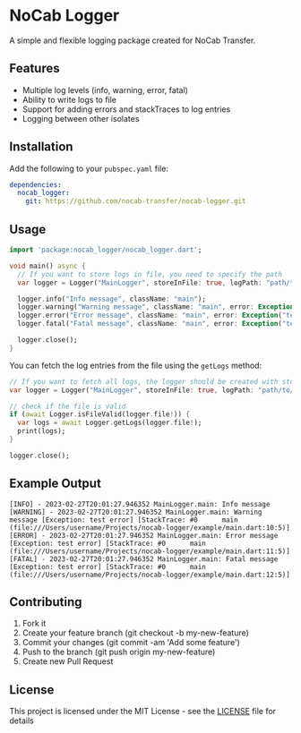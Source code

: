 # NoCab Logger

A simple and flexible logging package created for NoCab Transfer.

## Features
- Multiple log levels (info, warning, error, fatal)
- Ability to write logs to file
- Support for adding errors and stackTraces to log entries
- Logging between other isolates

## Installation

Add the following to your `pubspec.yaml` file:
```yaml
dependencies:
  nocab_logger:
    git: https://github.com/nocab-transfer/nocab-logger.git
```

## Usage
```dart
import 'package:nocab_logger/nocab_logger.dart';

void main() async {
  // If you want to store logs in file, you need to specify the path
  var logger = Logger("MainLogger", storeInFile: true, logPath: "path/to/logs/folder");

  logger.info("Info message", className: "main");
  logger.warning("Warning message", className: "main", error: Exception("test error"), stackTrace: StackTrace.current);
  logger.error("Error message", className: "main", error: Exception("test error"), stackTrace: StackTrace.current);
  logger.fatal("Fatal message", className: "main", error: Exception("test error"), stackTrace: StackTrace.current);

  logger.close();
}
```

You can fetch the log entries from the file using the `getLogs` method:

```dart
// If you want to fetch all logs, the logger should be created with storeInFile: true
var logger = Logger("MainLogger", storeInFile: true, logPath: "path/to/logs/folder");

// check if the file is valid
if (await Logger.isFileValid(logger.file!)) {
  var logs = await Logger.getLogs(logger.file!);
  print(logs);
}

logger.close();
```

## Example Output
```text
[INFO] - 2023-02-27T20:01:27.946352 MainLogger.main: Info message
[WARNING] - 2023-02-27T20:01:27.946352 MainLogger.main: Warning message [Exception: test error] [StackTrace: #0      main (file:///Users/username/Projects/nocab-logger/example/main.dart:10:5)]
[ERROR] - 2023-02-27T20:01:27.946352 MainLogger.main: Error message [Exception: test error] [StackTrace: #0      main (file:///Users/username/Projects/nocab-logger/example/main.dart:11:5)]
[FATAL] - 2023-02-27T20:01:27.946352 MainLogger.main: Fatal message [Exception: test error] [StackTrace: #0      main (file:///Users/username/Projects/nocab-logger/example/main.dart:12:5)]
``` 

## Contributing
1. Fork it
2. Create your feature branch (git checkout -b my-new-feature)
3. Commit your changes (git commit -am 'Add some feature')
4. Push to the branch (git push origin my-new-feature)
5. Create new Pull Request

## License
This project is licensed under the MIT License - see the [LICENSE](LICENSE) file for details